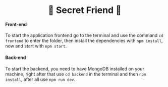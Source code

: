 <h1 align="center">👬 Secret Friend 👬</h1>

#### Front-end
To start the application frontend go to the terminal and use the command `cd frontend` to enter the folder, then install the dependencies with `npm install`, now and start with `npm start`.

#### Back-end
To start the backend, you need to have MongoDB installed on your machine, right after that use `cd backend` in the terminal and then `npm install`, after all use `npm run dev`.